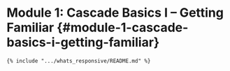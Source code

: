 # Module 1: Cascade Basics I – Getting Familiar {#module-1-cascade-basics-i-getting-familiar}

```
{% include ".../whats_responsive/README.md" %}
```



